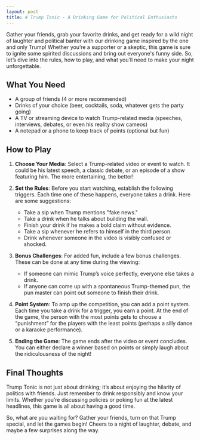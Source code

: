 ```yaml
---
layout: post
title: # Trump Tonic - A Drinking Game for Political Enthusiasts
---
```



Gather your friends, grab your favorite drinks, and get ready for a wild night of laughter and political banter with our drinking game inspired by the one and only Trump! Whether you’re a supporter or a skeptic, this game is sure to ignite some spirited discussions and bring out everyone's funny side. So, let’s dive into the rules, how to play, and what you’ll need to make your night unforgettable.

## What You Need

- A group of friends (4 or more recommended)
- Drinks of your choice (beer, cocktails, soda, whatever gets the party going)
- A TV or streaming device to watch Trump-related media (speeches, interviews, debates, or even his reality show cameos)
- A notepad or a phone to keep track of points (optional but fun)

## How to Play

1. **Choose Your Media**: Select a Trump-related video or event to watch. It could be his latest speech, a classic debate, or an episode of a show featuring him. The more entertaining, the better!

2. **Set the Rules**: Before you start watching, establish the following triggers. Each time one of these happens, everyone takes a drink. Here are some suggestions:
   - Take a sip when Trump mentions "fake news."
   - Take a drink when he talks about building the wall.
   - Finish your drink if he makes a bold claim without evidence.
   - Take a sip whenever he refers to himself in the third person.
   - Drink whenever someone in the video is visibly confused or shocked.

3. **Bonus Challenges**: For added fun, include a few bonus challenges. These can be done at any time during the viewing:
   - If someone can mimic Trump’s voice perfectly, everyone else takes a drink.
   - If anyone can come up with a spontaneous Trump-themed pun, the pun master can point out someone to finish their drink.

4. **Point System**: To amp up the competition, you can add a point system. Each time you take a drink for a trigger, you earn a point. At the end of the game, the person with the most points gets to choose a “punishment” for the players with the least points (perhaps a silly dance or a karaoke performance).

5. **Ending the Game**: The game ends after the video or event concludes. You can either declare a winner based on points or simply laugh about the ridiculousness of the night!

## Final Thoughts

Trump Tonic is not just about drinking; it’s about enjoying the hilarity of politics with friends. Just remember to drink responsibly and know your limits. Whether you’re discussing policies or poking fun at the latest headlines, this game is all about having a good time.

So, what are you waiting for? Gather your friends, turn on that Trump special, and let the games begin! Cheers to a night of laughter, debate, and maybe a few surprises along the way.
